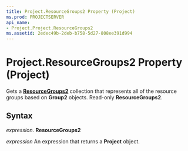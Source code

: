 ```yaml
---
title: Project.ResourceGroups2 Property (Project)
ms.prod: PROJECTSERVER
api_name:
- Project.Project.ResourceGroups2
ms.assetid: 2edec49b-2deb-b758-5d27-808ee391d994
---
```



# Project.ResourceGroups2 Property (Project)

Gets a  **[ResourceGroups2](resourcegroups2-object-project.md)** collection that represents all of the resource groups based on **Group2** objects. Read-only **ResourceGroups2**.


## Syntax

 _expression_. **ResourceGroups2**

 _expression_ An expression that returns a **Project** object.


